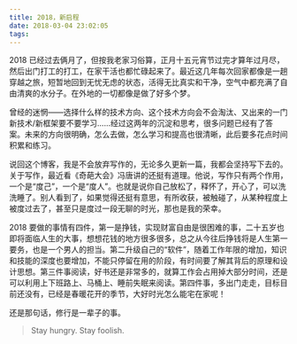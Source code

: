 ```yaml
---
title: 2018，新启程
date: 2018-03-04 23:02:05
tags:
---
```


2018 已经过去俩月了，但按我老家习俗算，正月十五元宵节过完才算年过月尽，然后出门打工的打工，在家干活也都忙碌起来了。最近这几年每次回家都像是一趟穿越之旅，短暂地回到无忧无虑的状态，活得无比真实和干净，空气中都充满了自由清爽的水分子。在外地的一切都像是做了好多个梦。

曾经的迷惘——选择什么样的技术方向、这个技术方向会不会淘汰、又出来的一门新技术/新框架要不要学习......经过这两年的沉淀和思考，很多问题已经有了答案。未来的方向很明确，怎么去做，怎么学习和提高也很清晰，此后要多花点时间积累和练习。

说回这个博客，我是不会放弃写作的，无论多久更新一篇，我都会坚持写下去的。关于写作，最近看《奇葩大会》冯唐讲的还挺有道理。他说，写作只有两个作用，一个是“度己”，一个是“度人”。也就是说你自己放松了，释怀了，开心了，可以洗洗睡了。别人看到了，如果觉得还挺有意思，有所收获，被触碰了，从某种程度上被度过去了，甚至只是度过一段无聊的时光，那也是我的荣幸。

2018 要做的事情有四件，第一是挣钱，实现财富自由是很困难的事，二十五岁也即将面临人生的大事，想想花钱的地方很多很多，总之从今往后挣钱将是人生第一要务，也是一个男人的担当。第二升级自己的“软件”，随着工作年限的增加，知识和技能的深度也要增加，不能只停留在用的阶段，有时间要了解其背后的原理和设计思想。第三件事阅读，好书还是非常多的，就算工作会占用掉大部分时间，还是可以利用上下班路上、马桶上、睡前失眠来阅读。第四件事，多出门走走，目标目前还没有，已经是春暖花开的季节，大好时光怎么能宅在家呢！

还是那句话，修行是一辈子的事。

> Stay hungry. Stay foolish.